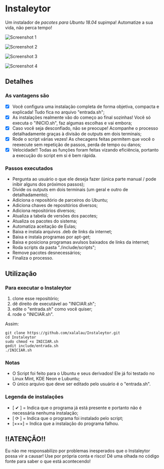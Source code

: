 # Instaleytor

Um instalador de *pacotes para Ubuntu 18.04* supimpa! Automatize a sua vida, não perca tempo!

![Screenshot 1](https://i.imgur.com/dpp70uF.png)

![Screenshot 2](https://i.imgur.com/Y5HbGEf.png)

![Screenshot 3](https://i.imgur.com/LZb4CjC.png)

![Screenshot 4](https://i.imgur.com/GzRc0XR.png)

## Detalhes

### As vantagens são

- [x] Você configura uma instalação completa de forma objetiva, compacta e explicada! Tudo fica no arquivo "entrada.sh";
- [x] As instalações realmente vão do começo ao final sozinhas! Você só executa o "INICIO.sh", faz algumas escolhas e vai embora;
- [x] Caso você seja desconfiado, não se preocupe! Acompanhe o processo detalhadamente graças à divisão de outputs em dois terminais;
- [x] Rode o script várias vezes! As checagens feitas permitem que você o reexecute sem repetição de passos, perda de tempo ou danos;
- [x] Velocidade!! Todas as funções foram feitas vizando eficiência, portanto a execução do script em si é bem rápida.

### Passos executados

- Pergunta ao usuário o que ele deseja fazer (única parte manual / pode inibir alguns dos próximos passos);
- Divide os outputs em dois terminais (um geral e outro de detalhadamento);
- Adiciona o repositório de parceiros do Ubuntu;
- Adiciona chaves de repositórios diversos;
- Adiciona repositórios diversos;
- Atualiza a tabela de versões dos pacotes;
- Atualiza os pacotes do sistema;
- Automatiza aceitação de Eulas;
- Baixa e instala arquivos .deb de links da internet;
- Baixa e instala programas por apt-get;
- Baixa e posiciona programas avulsos baixados de links da internet;
- Roda scripts da pasta "./include/scripts";
- Remove pacotes desnecessários;
- Finaliza o processo.

## Utilização

### Para executar o Instaleytor

1. clone esse repositório;
2. dê direito de executável ao "INICIAR.sh";
3. edite o "entrada.sh" como você quiser;
4. rode o "INICIAR.sh".

Assim:

```shell
git clone https://github.com/xalalau/Instaleytor.git
cd Instaleytor
sudo chmod +x INICIAR.sh
gedit include/entrada.sh
./INICIAR.sh
```

### Notas

- O Script foi feito para o Ubuntu e seus derivados! Ele já foi testado no Linux Mint, KDE Neon e Lubuntu;
- O único arquivo que deve ser editado pelo usuário é o "entrada.sh".

### Legenda de instalações

- [ ✔ ] = Indica que o programa já está presente e portanto não é necessária nenhuma instalação;
- [ ⟳ ] = Indica que o programa foi instalado pelo script;
- [×××] = Indica que a instalação do programa falhou.

## !!ATENÇÃO!!

Eu não me responsabilizo por problemas inesperados que o Instaleytor possa vir a causar! Use por própria conta e risco! Dê uma olhada no código fonte para saber o que está acontecendo!
